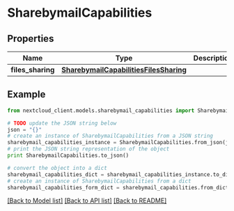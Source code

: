 # SharebymailCapabilities


## Properties
Name | Type | Description | Notes
------------ | ------------- | ------------- | -------------
**files_sharing** | [**SharebymailCapabilitiesFilesSharing**](SharebymailCapabilitiesFilesSharing.md) |  | 

## Example

```python
from nextcloud_client.models.sharebymail_capabilities import SharebymailCapabilities

# TODO update the JSON string below
json = "{}"
# create an instance of SharebymailCapabilities from a JSON string
sharebymail_capabilities_instance = SharebymailCapabilities.from_json(json)
# print the JSON string representation of the object
print SharebymailCapabilities.to_json()

# convert the object into a dict
sharebymail_capabilities_dict = sharebymail_capabilities_instance.to_dict()
# create an instance of SharebymailCapabilities from a dict
sharebymail_capabilities_form_dict = sharebymail_capabilities.from_dict(sharebymail_capabilities_dict)
```
[[Back to Model list]](../README.md#documentation-for-models) [[Back to API list]](../README.md#documentation-for-api-endpoints) [[Back to README]](../README.md)


